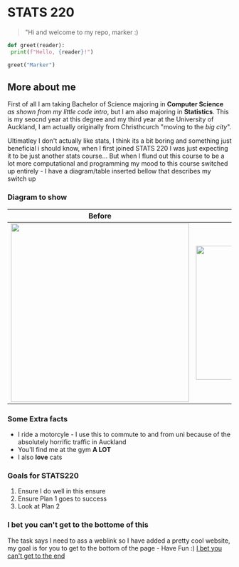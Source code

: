 # STATS 220 
> "Hi and welcome to my repo, marker :)
```python
def greet(reader):
 print(f"Hello, {reader}!")

greet("Marker")
```

## More about me 
First of all I am taking Bachelor of Science majoring in **Computer Science** *as shown from my little code intro*, but I am 
also majoring in **Statistics**. This is my seocnd year at this degree and my third year at the University of Auckland, 
I am actually originally from Christhcurch "moving to the *big city*".

Ultimatley I don't actually like stats, I think its a bit boring and something just beneficial i should know, when I first joined STATS 220 I was just expecting it to be just another stats course... But when I flund out this course to be a lot more computational and programming my mood to this course switched up entirely - I have a diagram/table inserted bellow that describes my switch up 

### Diagram to show 
| Before | After |
|----------|----------|
|<img src="https://media.tenor.com/JQZPRf0YTicAAAAe/emoji-in-distress-emoji-sad.png" width="400"> | <img src="https://media.tenor.com/owsPz6f26FcAAAAM/happy-cat-silly-cat.gif" width="300"> |

### Some Extra facts 
* I ride a motorcyle - I use this to commute to and from uni because of the absolutely horrific traffic in Auckland
* You'll find me at the gym **A LOT**
* I also **love** cats

### Goals for STATS220 
1. Ensure I do well in this ensure
2. Ensure Plan 1 goes to success
3. Look at Plan 2

### I bet you can't get to the bottome of this 
The task says I need to ass a weblink so I have added a pretty cool website, my goal is for you to get to the bottom of the page - Have Fun :)
[I bet you can't get to the end](http://endless.horse)

